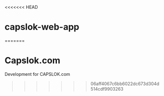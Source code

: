 <<<<<<< HEAD
# capslok-web-app
=======
# Capslok.com
Development for CAPSLOK.com
>>>>>>> 06aff4067c6bb6022dc673d304d514cdf9903263

